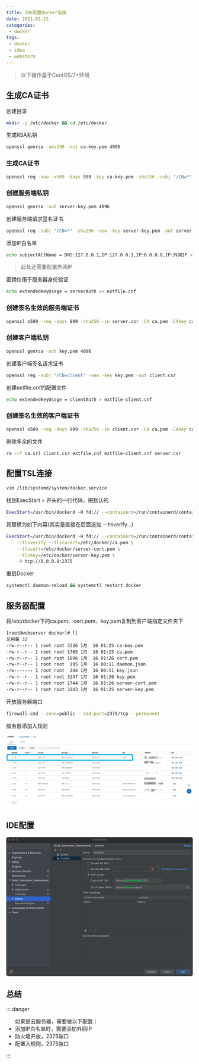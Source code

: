 ```yaml
---
title: IDE配置Docker连接
date: 2021-01-15
categories:
 - docker
tags:
 - docker
 - idea
 - webstorm
---
```


> 以下操作基于CentOS/7+环境

## 生成CA证书

创建目录

```sh
mkdir -p /etc/docker && cd /etc/docker
```

生成RSA私钥

```sh
openssl genrsa -aes256 -out ca-key.pem 4096
```

### 生成CA证书

```sh
openssl req -new -x509 -days 999 -key ca-key.pem -sha256 -subj "/CN=*" -out ca.pem
```

### 创建服务端私钥

```sh
openssl genrsa -out server-key.pem 4096
```

创建服务端请求签名证书

```sh
openssl req -subj "/CN=*" -sha256 -new -key server-key.pem -out server.csr
```

添加IP白名单

```sh
echo subjectAltName = DNS:127.0.0.1,IP:127.0.0.1,IP:0.0.0.0,IP:外网IP >> extfile.cnf
```

> 此处还需要配置外网IP

密钥仅用于服务器身份验证

```sh
echo extendedKeyUsage = serverAuth >> extfile.cnf
```

### 创建签名生效的服务端证书

```sh
openssl x509 -req -days 999 -sha256 -in server.csr -CA ca.pem -CAkey ca-key.pem -CAcreateserial -out server-cert.pem -extfile extfile.cnf
```

### 创建客户端私钥

```sh
openssl genrsa -out key.pem 4096
```

创建客户端签名请求证书

```sh
openssl req -subj "/CN=client" -new -key key.pem -out client.csr
```

创建extfile.cnf的配置文件

```sh
echo extendedKeyUsage = clientAuth > extfile-client.cnf
```

### 创建签名生效的客户端证书

```sh
openssl x509 -req -days 999 -sha256 -in client.csr -CA ca.pem -CAkey ca-key.pem -CAcreateserial -out cert.pem -extfile extfile-client.cnf
```

删除多余的文件

```sh
rm -rf ca.srl client.csr extfile.cnf extfile-client.cnf server.csr
```

## 配置TSL连接

```sh
vim /lib/systemd/system/docker.service
```

找到ExecStart = 开头的一行代码，把默认的

```sh
ExecStart=/usr/bin/dockerd -H fd:// --containerd=/run/containerd/containerd.sock
```

其替换为如下内容(其实是直接在后面追加 --tlsverify...)

```sh
ExecStart=/usr/bin/dockerd -H fd:// --containerd=/run/containerd/containerd.sock \
	--tlsverify --tlscacert=/etc/docker/ca.pem \
	--tlscert=/etc/docker/server-cert.pem \
	--tlskey=/etc/docker/server-key.pem \
	-H tcp://0.0.0.0:2375
```

重启Docker

```sh
systemctl daemon-reload && systemctl restart docker
```

## 服务器配置

将/etc/docker下的ca.pem、cert.pem、key.pem复制到客户端指定文件夹下

```sh
[root@webserver docker]# ll
总用量 32
-rw-r--r-- 1 root root 3326 1月  16 01:25 ca-key.pem
-rw-r--r-- 1 root root 1765 1月  16 01:25 ca.pem
-rw-r--r-- 1 root root 1696 1月  16 01:26 cert.pem
-rw-r--r-- 1 root root  195 1月  16 00:11 daemon.json
-rw------- 1 root root  244 1月  16 00:11 key.json
-rw-r--r-- 1 root root 3247 1月  16 01:26 key.pem
-rw-r--r-- 1 root root 1744 1月  16 01:26 server-cert.pem
-rw-r--r-- 1 root root 3243 1月  16 01:25 server-key.pem
```

开放服务器端口

```sh
firewall-cmd --zone=public --add-port=2375/tcp --permanent
```

服务器添加入规则

![](../.images/idea-docker-2.png)

## IDE配置

![](../.images/idea-docker-1.png)

## 总结



::: danger
<ul>
如果是云服务器，需要做以下配置：
<li>添加IP白名单时，需要添加外网IP</li>
<li>防火墙开放，2375端口</li>
<li>配置入规则，2375端口</li>
</ul>

:::

